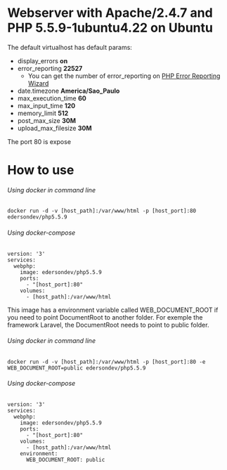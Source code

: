# Webserver with Apache/2.4.7 and PHP 5.5.9-1ubuntu4.22 on Ubuntu

The default virtualhost has default params:
- display_errors **on**
- error_reporting **22527**
  - You can get the number of error_reporting on [PHP Error Reporting Wizard](http://www.bx.com.au/tools/ultimate-php-error-reporting-wizard)
- date.timezone **America/Sao_Paulo**
- max_execution_time **60**
- max_input_time **120**
- memory_limit **512**
- post_max_size **30M**
- upload_max_filesize **30M**

The port 80 is expose

# How to use
###### Using docker in command line
```
docker run -d -v [host_path]:/var/www/html -p [host_port]:80 edersondev/php5.5.9
```

###### Using docker-compose
```
version: '3'
services:
  webphp:
    image: edersondev/php5.5.9
    ports:
      - "[host_port]:80"
    volumes:
      - [host_path]:/var/www/html

```

This image has a environment variable called WEB_DOCUMENT_ROOT if you need to point DocumentRoot to another folder. For exemple the framework Laravel, the DocumentRoot needs to point to public folder.

###### Using docker in command line
```
docker run -d -v [host_path]:/var/www/html -p [host_port]:80 -e WEB_DOCUMENT_ROOT=public edersondev/php5.5.9
```

###### Using docker-compose
```
version: '3'
services:
  webphp:
    image: edersondev/php5.5.9
    ports:
      - "[host_port]:80"
    volumes:
      - [host_path]:/var/www/html
    environment:
      WEB_DOCUMENT_ROOT: public
```